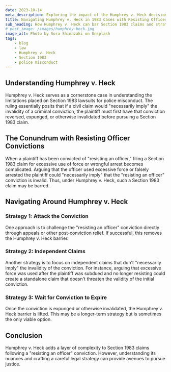 ```yaml
---
date: 2023-10-14
meta_description: Exploring the impact of the Humphrey v. Heck decision on Section 1983 lawsuits for police misconduct when a plaintiff has been convicted of resisting an officer.
title: Navigating Humphrey v. Heck in 1983 Cases with Resisting Officer Convictions
sub_heading: How Humphrey v. Heck can bar Section 1983 claims and strategies to circumvent it.
# post_image: /images/humphrey-heck.jpg
image_alt: Photo by Sora Shimazaki on Unsplash
tags:
    - blog
    - law
    - Humphrey v. Heck
    - Section 1983
    - police misconduct
---
```


## Understanding Humphrey v. Heck

Humphrey v. Heck serves as a cornerstone case in understanding the limitations placed on Section 1983 lawsuits for police misconduct. The ruling essentially posits that if a civil claim would "necessarily imply" the invalidity of a criminal conviction, the plaintiff must first have that conviction reversed, expunged, or otherwise invalidated before pursuing a Section 1983 claim.

## The Conundrum with Resisting Officer Convictions

When a plaintiff has been convicted of "resisting an officer," filing a Section 1983 claim for excessive use of force or wrongful arrest becomes complicated. Arguing that the officer used excessive force or falsely arrested the plaintiff could "necessarily imply" that the "resisting an officer" conviction is invalid. Thus, under Humphrey v. Heck, such a Section 1983 claim may be barred.

## Navigating Around Humphrey v. Heck

### Strategy 1: Attack the Conviction

One approach is to challenge the "resisting an officer" conviction directly through appeals or other post-conviction relief. If successful, this removes the Humphrey v. Heck barrier.

### Strategy 2: Independent Claims

Another strategy is to focus on independent claims that don't "necessarily imply" the invalidity of the conviction. For instance, arguing that excessive force was used after the plaintiff was subdued and no longer resisting could create a standalone claim that doesn't threaten the validity of the initial conviction.

### Strategy 3: Wait for Conviction to Expire

Once the conviction is expunged or otherwise invalidated, the Humphrey v. Heck barrier is lifted. This may be a longer-term strategy but is sometimes the only viable option.

## Conclusion

Humphrey v. Heck adds a layer of complexity to Section 1983 claims following a "resisting an officer" conviction. However, understanding its nuances and crafting a careful legal strategy can provide avenues to pursue justice.
